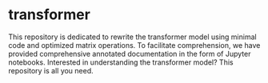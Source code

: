 # transformer
This repository is dedicated to rewrite the transformer model using minimal code and optimized matrix operations. To facilitate comprehension, we have provided comprehensive annotated documentation in the form of Jupyter notebooks. Interested in understanding the transformer model? This repository is all you need.
